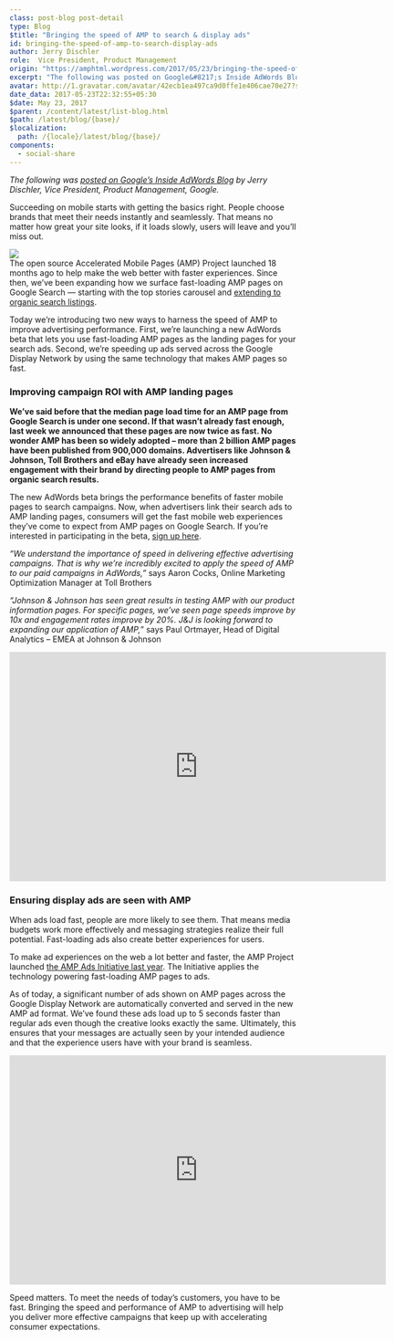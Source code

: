 ```yaml
---
class: post-blog post-detail
type: Blog
$title: "Bringing the speed of AMP to search & display ads"
id: bringing-the-speed-of-amp-to-search-display-ads
author: Jerry Dischler
role:  Vice President, Product Management
origin: "https://amphtml.wordpress.com/2017/05/23/bringing-the-speed-of-amp-to-search-display-ads/amp/"
excerpt: "The following was posted on Google&#8217;s Inside AdWords Blog by Jerry Dischler, Vice President, Product Management, Google. Succeeding on mobile starts with getting the basics right. People choose brands that meet their needs instantly and seamlessly. That means no matter how great your site looks, if it loads slowly, users will leave and you’ll miss [&#8230;]"
avatar: http://1.gravatar.com/avatar/42ecb1ea497ca9d0ffe1e406cae70e27?s=96&d=identicon&r=G
date_data: 2017-05-23T22:32:55+05:30
$date: May 23, 2017
$parent: /content/latest/list-blog.html
$path: /latest/blog/{base}/
$localization:
  path: /{locale}/latest/blog/{base}/
components:
  - social-share
---
```


<div class="amp-wp-article-content">
<p><em>The following was <a href="https://adwords.googleblog.com/2017/05/bringing-speed-of-amp-to-search-display.html">posted on Google&#8217;s Inside AdWords Blog</a> by Jerry Dischler, Vice President, Product Management, Google.</em></p>
<p>Succeeding on mobile starts with getting the basics right. People choose brands that meet their needs instantly and seamlessly. That means no matter how great your site looks, if it loads slowly, users will leave and you’ll miss out.</p>
<div class="separator"><a href="https://amphtml.files.wordpress.com/2017/05/0cc50-e022130772badwords2bgmn2bblogpost2bgraphics2bmay17_v08-3-01.png" target="_blank" rel="noopener noreferrer"><img src="https://amphtml.files.wordpress.com/2017/05/0cc50-e022130772badwords2bgmn2bblogpost2bgraphics2bmay17_v08-3-01.png?w=660" border="0" /></a></div>
<div class="separator">The open source Accelerated Mobile Pages (AMP) Project launched 18 months ago to help make the web better with faster experiences. Since then, we’ve been expanding how we surface fast-loading AMP pages on Google Search — starting with the top stories carousel and <a title="AMPing up in mobile Search" href="https://blog.google/products/search/amping-up-in-mobile-search/" target="_blank" rel="noopener noreferrer">extending to organic search listings</a>.</p>
<p>Today we’re introducing two new ways to harness the speed of AMP to improve advertising performance. First, we’re launching a new AdWords beta that lets you use fast-loading AMP pages as the landing pages for your search ads. Second, we’re speeding up ads served across the Google Display Network by using the same technology that makes AMP pages so fast.</p></div>
<h3><b>Improving campaign ROI with AMP landing pages</b></h3>
<p><strong>We’ve said before that the median page load time for an AMP page from Google Search is under one second. If that wasn’t already fast enough, last week we announced that these pages are now twice as fast. No wonder AMP has been so widely adopted – more than 2 billion AMP pages have been published from 900,000 domains. Advertisers like Johnson &amp; Johnson, Toll Brothers and eBay have already seen increased engagement with their brand by directing people to AMP pages from organic search results.</strong></p>
<p>The new AdWords beta brings the performance benefits of faster mobile pages to search campaigns. Now, when advertisers link their search ads to AMP landing pages, consumers will get the fast mobile web experiences they&#8217;ve come to expect from AMP pages on Google Search. If you’re interested in participating in the beta, <a href="https://support.google.com/adwords/answer/7399466" target="_blank" rel="noopener noreferrer">sign up here</a>.</p>
<p class="tr_bq" ><i>“We understand the importance of speed in delivering effective advertising campaigns. That is why we&#8217;re incredibly excited to apply the speed of AMP to our paid campaigns in AdWords,&#8221;</i> says ‎Aaron Cocks, Online Marketing Optimization Manager at Toll Brothers</p>
<p class="tr_bq" ><i>“Johnson &amp; Johnson has seen great results in testing AMP with our product information pages. For specific pages, we&#8217;ve seen page speeds improve by 10x and engagement rates improve by 20%. J&amp;J is looking forward to expanding our application of AMP,</i>” says Paul Ortmayer, Head of Digital Analytics &#8211; EMEA at Johnson &amp; Johnson</p>
<center><div class="jetpack-video-wrapper"><iframe class='youtube-player' type='text/html' width='660' height='402' src='https://www.youtube.com/embed/xWXS3LjjqPg?version=3&#038;rel=1&#038;fs=1&#038;autohide=2&#038;showsearch=0&#038;showinfo=1&#038;iv_load_policy=1&#038;wmode=transparent' allowfullscreen='true' style='border:0;'></iframe></div></center>
<h3 ><strong>Ensuring display ads are seen with AMP</strong></h3>
<p >When ads load fast, people are more likely to see them. That means media budgets work more effectively and messaging strategies realize their full potential. Fast-loading ads also create better experiences for users.</p>
<p >To make ad experiences on the web a lot better and faster, the AMP Project launched <a title="Better ads on a faster web." href="https://www.ampproject.org/learn/who-uses-amp/amp-ads/" target="_blank" rel="noopener noreferrer">the AMP Ads Initiative last year</a>. The Initiative applies the technology powering fast-loading AMP pages to ads.</p>
<p >As of today, a significant number of ads shown on AMP pages across the Google Display Network are automatically converted and served in the new AMP ad format. We’ve found these ads load up to 5 seconds faster than regular ads even though the creative looks exactly the same. Ultimately, this ensures that your messages are actually seen by your intended audience and that the experience users have with your brand is seamless.</p>
<center><div class="jetpack-video-wrapper"><iframe class='youtube-player' type='text/html' width='660' height='402' src='https://www.youtube.com/embed/1KTeCJtpo4Q?version=3&#038;rel=1&#038;fs=1&#038;autohide=2&#038;showsearch=0&#038;showinfo=1&#038;iv_load_policy=1&#038;wmode=transparent' allowfullscreen='true' style='border:0;'></iframe></div></center>
<p>Speed matters. To meet the needs of today’s customers, you have to be fast. Bringing the speed and performance of AMP to advertising will help you deliver more effective campaigns that keep up with accelerating consumer expectations.</p>
<p></p><br />  
</div>

